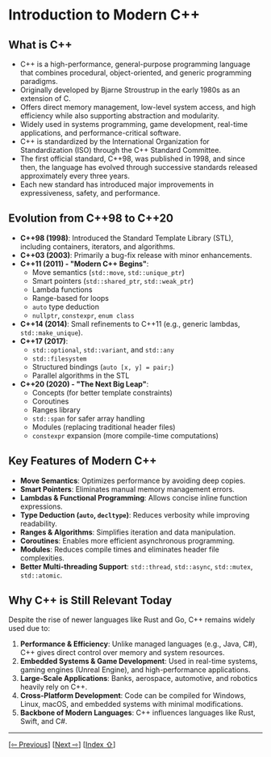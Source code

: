 <a name="1_01_intro-1"></a>
# Introduction to Modern C++

<a name="1_01_intro-1-1"></a>
## What is C++

- C++ is a high-performance, general-purpose programming language that combines procedural, object-oriented, and generic programming paradigms. 
- Originally developed by Bjarne Stroustrup in the early 1980s as an extension of C.
- Offers direct memory management, low-level system access, and high efficiency while also supporting abstraction and modularity. 
- Widely used in systems programming, game development, real-time applications, and performance-critical software.
- C++ is standardized by the International Organization for Standardization (ISO) through the C++ Standard Committee. 
- The first official standard, C++98, was published in 1998, and since then, the language has evolved through successive standards released approximately every three years. 
- Each new standard has introduced major improvements in expressiveness, safety, and performance.

<a name="1_01_intro-1-2"></a>
## Evolution from C\+\+98 to C\+\+20

- **C++98 (1998)**: Introduced the Standard Template Library (STL), including containers, iterators, and algorithms.
- **C++03 (2003)**: Primarily a bug-fix release with minor enhancements.
- **C++11 (2011) - "Modern C++ Begins"**:
  - Move semantics (`std::move`, `std::unique_ptr`)
  - Smart pointers (`std::shared_ptr`, `std::weak_ptr`)
  - Lambda functions
  - Range-based for loops
  - `auto` type deduction
  - `nullptr`, `constexpr`, `enum class`
- **C++14 (2014)**: Small refinements to C++11 (e.g., generic lambdas, `std::make_unique`).
- **C++17 (2017)**:
  - `std::optional`, `std::variant`, and `std::any`
  - `std::filesystem`
  - Structured bindings (`auto [x, y] = pair;`)
  - Parallel algorithms in the STL
- **C++20 (2020) - "The Next Big Leap"**:
  - Concepts (for better template constraints)
  - Coroutines
  - Ranges library
  - `std::span` for safer array handling
  - Modules (replacing traditional header files)
  - `constexpr` expansion (more compile-time computations)


<a name="1_01_intro-1-3"></a>
## Key Features of Modern C++

- **Move Semantics**: Optimizes performance by avoiding deep copies.
- **Smart Pointers**: Eliminates manual memory management errors.
- **Lambdas & Functional Programming**: Allows concise inline function expressions.
- **Type Deduction (`auto`, `decltype`)**: Reduces verbosity while improving readability.
- **Ranges & Algorithms**: Simplifies iteration and data manipulation.
- **Coroutines**: Enables more efficient asynchronous programming.
- **Modules**: Reduces compile times and eliminates header file complexities.
- **Better Multi-threading Support**: `std::thread`, `std::async`, `std::mutex`, `std::atomic`.

<a name="1_01_intro-1-4"></a>
## Why C++ is Still Relevant Today

Despite the rise of newer languages like Rust and Go, C++ remains widely used due to:

1. **Performance & Efficiency**: Unlike managed languages (e.g., Java, C#), C++ gives direct control over memory and system resources.
2. **Embedded Systems & Game Development**: Used in real-time systems, gaming engines (Unreal Engine), and high-performance applications.
3. **Large-Scale Applications**: Banks, aerospace, automotive, and robotics heavily rely on C++.
4. **Cross-Platform Development**: Code can be compiled for Windows, Linux, macOS, and embedded systems with minimal modifications.
5. **Backbone of Modern Languages**: C++ influences languages like Rust, Swift, and C#.


---
[[⇦ Previous](index.md)]		[[Next  ⇨](1_02_csharp_vs_cpp_idx.md)]		[[Index ⇧](index.md#1_01_intro_idx.md)]
